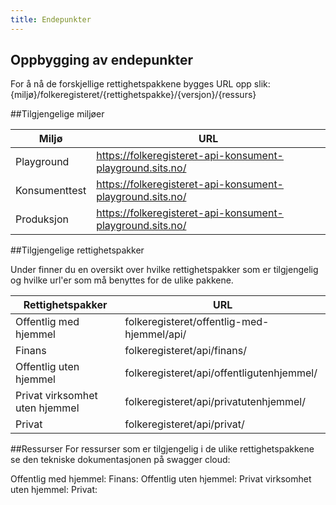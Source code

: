 ```yaml
---
title: Endepunkter
---
```


## Oppbygging av endepunkter
For å nå de forskjellige rettighetspakkene bygges URL opp slik: 
{miljø}/folkeregisteret/{rettighetspakke}/{versjon}/{ressurs}



##Tilgjengelige miljøer


| Miljø | URL | 
|----------|-----------------------------------------------------------|
|Playground| https://folkeregisteret-api-konsument-playground.sits.no/ |
|Konsumenttest| https://folkeregisteret-api-konsument-playground.sits.no/ |
|Produksjon| https://folkeregisteret-api-konsument-playground.sits.no/ |

##Tilgjengelige  rettighetspakker

Under finner du en oversikt over hvilke rettighetspakker som er tilgjengelig og hvilke url'er som må benyttes for de ulike pakkene.


| Rettighetspakker | URL | 
|----------|---------------------------------------------------------|
|Offentlig med hjemmel|folkeregisteret/offentlig-med-hjemmel/api/|
|Finans|folkeregisteret/api/finans/|
|Offentlig uten hjemmel|folkeregisteret/api/offentligutenhjemmel/|
|Privat virksomhet uten hjemmel| folkeregisteret/api/privatutenhjemmel/|
|Privat|folkeregisteret/api/privat/|

##Ressurser
For ressurser som er tilgjengelig i de ulike rettighetspakkene se den tekniske dokumentasjonen på swagger cloud: 

Offentlig med hjemmel: 
Finans:
Offentlig uten hjemmel: 
Privat virksomhet uten hjemmel:
Privat:


